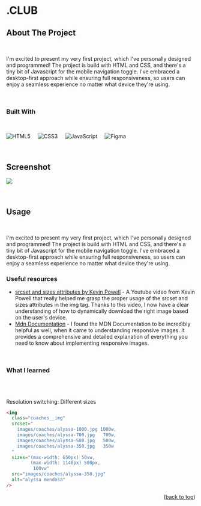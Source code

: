 <a name="readme-top"></a>

# .CLUB

## About The Project
<br/>


I'm excited to present my very first project, which I've personally designed and programmed! The project is build with HTML and CSS, and there's a tiny bit of Javascript for the mobile navigation toggle. I've embraced a desktop-first approach while ensuring full responsiveness, so users can enjoy a seamless experience no matter what device they're using.

<br/>

### Built With

<br/>

![HTML5](https://img.shields.io/badge/html5-%23E34F26.svg?style=for-the-badge&logo=html5&logoColor=white) &nbsp; &nbsp;
![CSS3](https://img.shields.io/badge/css3-%231572B6.svg?style=for-the-badge&logo=css3&logoColor=white) &nbsp; &nbsp;
![JavaScript](https://img.shields.io/badge/javascript-%23323330.svg?style=for-the-badge&logo=javascript&logoColor=%23F7DF1E) &nbsp; &nbsp;
![Figma](https://img.shields.io/badge/figma-%23F24E1E.svg?style=for-the-badge&logo=figma&logoColor=white)

<br/>


## Screenshot

![](screenshot.png)


<br/>

<!-- USAGE EXAMPLES -->

## Usage

<br/>

<p>
    I'm excited to present my very first project, which I've personally designed and programmed! The project is build with HTML and CSS, and there's a tiny bit of Javascript for the mobile navigation toggle. I've embraced a desktop-first approach while ensuring full responsiveness, so users can enjoy a seamless experience no matter what device they're using.
</p>

### Useful resources

- [srcset and sizes attributes by Kevin Powell](https://www.youtube.com/watch?v=2QYpkrX2N48) - A Youtube video from Kevin Powell that really helped me grasp the proper usage of the srcset and sizes attributes in the img tag. Thanks to this video, I now have a clear understanding of how to dynamically download the right image based on the user's device.
- [Mdn Documentation](https://developer.mozilla.org/en-US/docs/Learn/HTML/Multimedia_and_embedding/Responsive_images) - I found the MDN Documentation to be incredibly helpful as well, when it came to understanding responsive images. It provides a comprehensive and detailed explanation of everything you need to know about implementing responsive images.

<br>

### What I learned

<br>
<br>

<p>Resolution switching: Different sizes</p>

```html
<img
  class="coaches__img"
  srcset="
    images/coaches/alyssa-1000.jpg 1000w,
    images/coaches/alyssa-700.jpg   700w,
    images/coaches/alyssa-500.jpg   500w,
    images/coaches/alyssa-350.jpg   350w
  "
  sizes="(max-width: 650px) 50vw,
         (max-width: 1140px) 500px,
          100vw"
  src="images/coaches/alyssa-350.jpg"
  alt="alyssa mendosa"
/>
```

<p align="right">(<a href="#readme-top">back to top</a>)</p>
